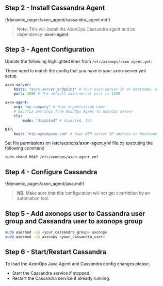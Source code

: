 <h2>Step 2 - Install Cassandra Agent</h2>

{!dynamic_pages/axon_agent/cassandra_agent.md!}

<blockquote>
<p>Note: This will install the AxonOps Cassandra agent and its dependency: <strong>axon-agent</strong></p>
</blockquote>

<h2>Step 3 - Agent Configuration</h2>

<p>Update the following highlighted lines from <code>/etc/axonops/axon-agent.yml</code>:</p>

These need to match the config that you have in your axon-server.yml setup.

``` yaml hl_lines="2 6"
axon-server:
    hosts: "axon-server_endpoint" # Your axon-server IP or hostname, e.g. axonops.mycompany.com
    port: 1888 # The default axon-server port is 1888

axon-agent:
    org: "my-company" # Your organisation name
    # SSL/TLS Settings from AxonOps Agent to AxonOps Server
    tls:
        mode: "disabled" # disabled, TLS

NTP:
    host: "ntp.mycompany.com" # Your NTP server IP address or hostname 
```

Set file permissions on /etc/axonops/axon-agent.yml file by executing the following command

```
sudo chmod 0640 /etc/axonops/axon-agent.yml
```

<h2>Step 4 - Configure Cassandra</h2>

{!dynamic_pages/axon_agent/java.md!}

<blockquote>
<p><strong>NB.</strong> Make sure that this configuration will not get overridden by an automation tool.</p>
</blockquote>

<h2>Step 5 - Add axonops user to Cassandra user group and Cassandra user to axonops group</h2>

``` bash
sudo usermod -aG <your_cassandra_group> axonops
sudo usermod -aG axonops <your_cassandra_user>
```

<h2>Step 6 - Start/Restart Cassandra</h2>

To load the AxonOps Java Agent and Cassandra config changes please,

- Start the Cassandra service if stopped.
- Restart the Cassandra service if already running.